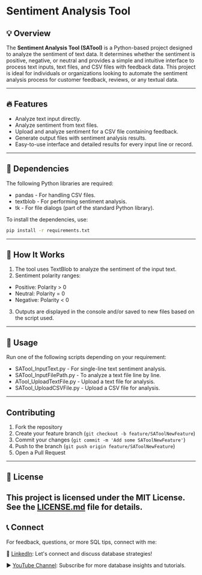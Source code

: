 # Sentiment Analysis Tool

## 💡 Overview

The **Sentiment Analysis Tool (SATool)** is a Python-based project designed to analyze the sentiment of text data. It determines whether the sentiment is positive, negative, or neutral and provides a simple and intuitive interface to process text inputs, text files, and CSV files with feedback data. This project is ideal for individuals or organizations looking to automate the sentiment analysis process for customer feedback, reviews, or any textual data.

---

## 🔥 Features

- Analyze text input directly.
- Analyze sentiment from text files.
- Upload and analyze sentiment for a CSV file containing feedback.
- Generate output files with sentiment analysis results.
- Easy-to-use interface and detailed results for every input line or record.

---

## 📂 Dependencies

The following Python libraries are required:

- pandas - For handling CSV files.
- textblob - For performing sentiment analysis.
- tk - For file dialogs (part of the standard Python library).

To install the dependencies, use:

```bash
pip install -r requirements.txt
```
---
## 🚀 How It Works

1. The tool uses TextBlob to analyze the sentiment of the input text.
2. Sentiment polarity ranges:
  - Positive: Polarity > 0
  - Neutral: Polarity = 0
  - Negative: Polarity < 0
3. Outputs are displayed in the console and/or saved to new files based on the script used.
---
## 📂 Usage

Run one of the following scripts depending on your requirement:

- SATool_InputText.py - For single-line text sentiment analysis.
- SATool_InputFilePath.py - To analyze a text file line by line.
- ATool_UploadTextFile.py - Upload a text file for analysis.
- SATool_UploadCSVFile.py - Upload a CSV file for analysis.
---
## Contributing

1. Fork the repository
2. Create your feature branch (`git checkout -b feature/SAToolNewFeature`)
3. Commit your changes (`git commit -m 'Add some SAToolNewFeature'`)
4. Push to the branch (`git push origin feature/SAToolNewFeature`)
5. Open a Pull Request
---
## 📜 License

This project is licensed under the MIT License. See the [LICENSE.md](LICENSE) file for details.
---
## 📞 Connect

For feedback, questions, or more SQL tips, connect with me:

🔗 [LinkedIn](https://www.linkedin.com/in/naveenkumarm): Let's connect and discuss database strategies!

▶️ [YouTube Channel](https://www.youtube.com/@ttwithnaveen): Subscribe for more database insights and tutorials.
